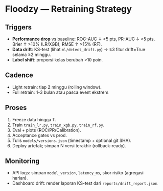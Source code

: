 # Floodzy — Retraining Strategy

## Triggers
- **Performance drop** vs baseline: ROC-AUC ↓ >5 pts, PR-AUC ↓ >5 pts, Brier ↑ >10% (LR/XGB); RMSE ↑ >15% (RF).
- **Data drift**: KS-test (lihat `ml/detect_drift.py`) -> ≥3 fitur drift=True selama ≥2 minggu.
- **Label shift**: proporsi kelas berubah >10 poin.

## Cadence
- Light retrain: tiap 2 minggu (rolling window).
- Full retrain: 1–3 bulan atau pasca event ekstrem.

## Proses
1) Freeze data hingga T.  
2) Train `train_lr.py`, `train_xgb.py`, `train_rf.py`.  
3) Eval + plots (ROC/PR/Calibration).  
4) Acceptance gates vs prod.  
5) Tulis `models/versions.json` (timestamp + optional git SHA).  
6) Deploy artefak; simpan N versi terakhir (rollback-ready).

## Monitoring
- API logs: simpan `model_version`, `latency_ms`, skor risiko (agregasi harian).
- Dashboard drift: render laporan KS-test dari `reports/drift_report.json`.
